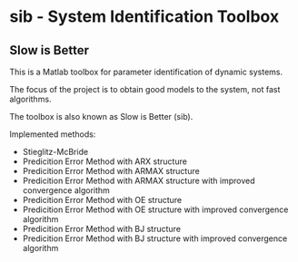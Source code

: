 sib - System Identification Toolbox
====================================

Slow is Better
--------------

This is a Matlab toolbox for parameter identification of dynamic systems.

The focus of the project is to obtain good models to the system, not fast algorithms.

The toolbox is also known as Slow is Better (sib).

Implemented methods:

* Stieglitz-McBride
* Predicition Error Method with ARX structure
* Predicition Error Method with ARMAX structure
* Predicition Error Method with ARMAX structure with improved convergence algorithm
* Predicition Error Method with OE structure
* Predicition Error Method with OE structure with improved convergence algorithm
* Predicition Error Method with BJ structure
* Predicition Error Method with BJ structure with improved convergence algorithm
